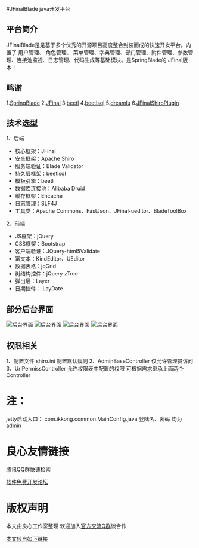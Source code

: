#JFinalBlade java开发平台
## 平台简介
JFinalBlade是是基于多个优秀的开源项目高度整合封装而成的快速开发平台。内置了 用户管理、 角色管理、 菜单管理、字典管理、部门管理、附件管理、参数管理、连接池监视、日志管理、代码生成等基础模块。是SpringBlade的 JFinal版本！

## 鸣谢
1.[SpringBlade](http://u.720life.cn/g/1dbc517b01e71dde51eaf55b6f5fa83357d937bba06b5c3d9027f141fa14763056c8fb99f30255db954e65c0c7728573)
2.[JFinal](http://u.720life.cn/g/1dbc517b01e71dde51eaf55b6f5fa8333018ed342f2b9d69f897ca32ee70a26c)
3.[beetl](http://u.720life.cn/g/1dbc517b01e71dde51eaf55b6f5fa8333232f5bd30d25cf6f3497d7bfa3828e8)
4.[beetlsql](http://u.720life.cn/g/1dbc517b01e71dde51eaf55b6f5fa833162970b0284aabb90548394964ef043a710fdd2363d125a0664c0d95432aaa66)
5.[dreamlu](http://u.720life.cn/g/1dbc517b01e71dde51eaf55b6f5fa833071fa71f29e123a2adc72d3236f87c9f297755222392c459af7df912b8f3dd61)
6.[JFinalShiroPlugin](http://u.720life.cn/g/1dbc517b01e71dde51eaf55b6f5fa8333018ed342f2b9d69f897ca32ee70a26ceebc8762a2b7bafc52d1138da01c5041)

## 技术选型

1、后端

* 核心框架：JFinal
* 安全框架：Apache Shiro
* 服务端验证：Blade Validator
* 持久层框架：beetlsql
* 模板引擎：beetl
* 数据库连接池：Alibaba Druid
* 缓存框架：Ehcache
* 日志管理：SLF4J
* 工具类：Apache Commons、FastJson、JFinal-ueditor、BladeToolBox

2、前端

* JS框架：jQuery
* CSS框架：Bootstrap
* 客户端验证：JQuery-html5Validate
* 富文本：KindEditor、UEditor
* 数据表格：jqGrid
* 树结构控件：jQuery zTree
* 弹出层：Layer
* 日期控件： LayDate

## 部分后台界面
![后台界面](http://git.oschina.net/uploads/images/2016/1103/162134_4875c1d2_64709.png "后台界面")
![后台界面](http://git.oschina.net/uploads/images/2016/1103/162152_197d4be2_64709.png "后台界面")
![后台界面](http://git.oschina.net/uploads/images/2016/1103/162206_60005d2d_64709.png "后台界面")
![后台界面](http://git.oschina.net/uploads/images/2016/1103/162224_b80d40ad_64709.png "后台界面")

## 权限相关
1、配置文件 shiro.ini 配置默认规则
2、AdminBaseController 仅允许管理员访问
3、UrlPermissController 允许权限表中配置的权限
可根据需求继承上面两个Controller

注：
=======

jetty启动入口： com.ikkong.common.MainConfig.java
登陆名、密码 均为  admin





 # 良心友情链接

[腾讯QQ群快速检索](http://u.720life.cn/s/8cf73f7c)

[软件免费开发论坛](http://u.720life.cn/s/bbb01dc0)

# 版权声明 

本文由良心工作室整理 欢迎加入[官方交流Q群](https://u.720life.cn/s/f2316816)谈合作

[本文转自如下链接](http://u.720life.cn/g/2e71d0f0a5c601172267ba20d3a43c6e723315c4f6aaf979d7de6b8540bd71cf7d543a05c64a4ae7855f4a57b7a04d277692b76c9b8206a1e76079f6f0418ab5)